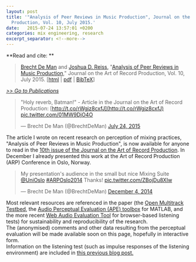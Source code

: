 ```yaml
---
layout: post
title: '"Analysis of Peer Reviews in Music Production", Journal on the Art of Record
  Production, Vol. 10, July 2015.'
date:   2015-07-24 13:57:01 +0200
categories: mix engineering, research
excerpt_separator: <!--more-->
---
```


**Read and cite: **

> [Brecht De Man](http://www.brechtdeman.com/) and [Joshua D. Reiss,](http://www.eecs.qmul.ac.uk/~josh/index.htm) "[Analysis of Peer Reviews in Music Production](http://arpjournal.com/analysis-of-peer-reviews-in-music-production/)," Journal on the Art of Record Production, Vol. 10, July 2015. [[html](http://arpjournal.com/analysis-of-peer-reviews-in-music-production/) &#124; [pdf](http://brechtdeman.com/publications/jarp10.pdf) &#124; [BibTeX](http://brechtdeman.com/publications/jarp10.txt)]

_[>> Go to Publications](/publications.html)_  


> "Holy reverb, Batman!" - Article in the Journal on the Art of Record Production: [http://t.co/rWgjz8cxfJ](http://t.co/rWgjz8cxfJ) [pic.twitter.com/01MW9DjO4O](http://t.co/01MW9DjO4O)
> 
> — Brecht De Man (@BrechtDeMan) [July 24, 2015](https://twitter.com/BrechtDeMan/status/624508480565702657)



The article I wrote on recent research on perception of mixing practices, "Analysis of Peer Reviews in Music Production", is now available for anyone to read in the [10th issue of the Journal on the Art of Record Production](http://arpjournal.com/analysis-of-peer-reviews-in-music-production/).
In December I already presented this work at the Art of Record Production (ARP) Conference in Oslo, Norway.   



> My presentation's audience in the small but nice Mixing Suite [@UniOslo](https://twitter.com/UniOslo) [#ARPOslo2014](https://twitter.com/hashtag/ARPOslo2014?src=hash) Thanks! [pic.twitter.com/ZBojDu8XIw](http://t.co/ZBojDu8XIw)
> 
> — Brecht De Man (@BrechtDeMan) [December 4, 2014](https://twitter.com/BrechtDeMan/status/540525574805258240)


Most relevant resources are referenced in the paper (the [Open Multitrack Testbed](http://multitrack.eecs.qmul.ac.uk), the [Audio Perceptual Evaluation (APE) toolbox](https://code.soundsoftware.ac.uk/projects/ape) for MATLAB, and the more recent [Web Audio Evaluation Tool](https://code.soundsoftware.ac.uk/projects/webaudioevaluationtool) for browser-based listening tests) for sustainability and reproducibility of the research.   
The (anonymised) comments and other data resulting from the perceptual evaluation will be made available soon on this page, hopefully in interactive form.   
Information on the listening test (such as impulse responses of the listening environment) are included in [this previous blog post.](http://www.brechtdeman.com/1/post/2015/05/perceptual-evaluation-of-music-mixing-practices-138th-convention-of-the-audio-engineering-society-warsaw-7-may-2015.html) 
